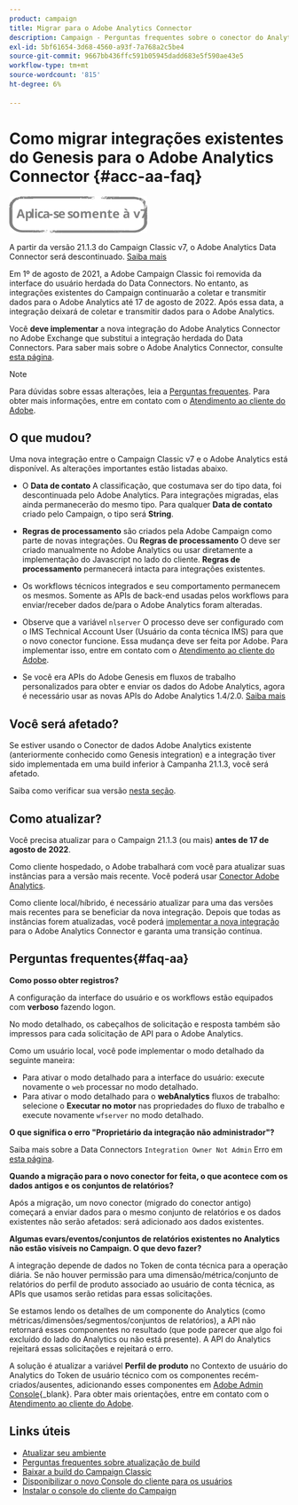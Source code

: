```yaml
---
product: campaign
title: Migrar para o Adobe Analytics Connector
description: Campaign - Perguntas frequentes sobre o conector do Analytics
exl-id: 5bf61654-3d68-4560-a93f-7a768a2c5be4
source-git-commit: 9667bb436ffc591b05945dadd683e5f590ae43e5
workflow-type: tm+mt
source-wordcount: '815'
ht-degree: 6%

---
```


# Como migrar integrações existentes do Genesis para o Adobe Analytics Connector {#acc-aa-faq}

![](../../assets/v7-only.svg)

A partir da versão 21.1.3 do Campaign Classic v7, o Adobe Analytics Data Connector será descontinuado. [Saiba mais](https://experienceleague.adobe.com/docs/analytics/import/dataconnectors/data-connectors-eol.html)

Em 1º de agosto de 2021, a Adobe Campaign Classic foi removida da interface do usuário herdada do Data Connectors. No entanto, as integrações existentes do Campaign continuarão a coletar e transmitir dados para o Adobe Analytics até 17 de agosto de 2022. Após essa data, a integração deixará de coletar e transmitir dados para o Adobe Analytics.

Você **deve implementar** a nova integração do Adobe Analytics Connector no Adobe Exchange que substitui a integração herdada do Data Connectors. Para saber mais sobre o Adobe Analytics Connector, consulte [esta página](../../platform/using/adobe-analytics-connector.md).

>[!NOTE]
>
>Para dúvidas sobre essas alterações, leia a [Perguntas frequentes](#faq-aa). Para obter mais informações, entre em contato com o [Atendimento ao cliente do Adobe](https://helpx.adobe.com/br/enterprise/admin-guide.html/enterprise/using/support-for-experience-cloud.ug.html).

## O que mudou?

Uma nova integração entre o Campaign Classic v7 e o Adobe Analytics está disponível. As alterações importantes estão listadas abaixo.

* O **Data de contato** A classificação, que costumava ser do tipo data, foi descontinuada pelo Adobe Analytics. Para integrações migradas, elas ainda permanecerão do mesmo tipo. Para qualquer **Data de contato** criado pelo Campaign, o tipo será **String**.

* **Regras de processamento** são criados pela Adobe Campaign como parte de novas integrações. Ou **Regras de processamento** O deve ser criado manualmente no Adobe Analytics ou usar diretamente a implementação do Javascript no lado do cliente. **Regras de processamento** permanecerá intacta para integrações existentes.

* Os workflows técnicos integrados e seu comportamento permanecem os mesmos. Somente as APIs de back-end usadas pelos workflows para enviar/receber dados de/para o Adobe Analytics foram alteradas.

* Observe que a variável `nlserver` O processo deve ser configurado com o IMS Technical Account User (Usuário da conta técnica IMS) para que o novo conector funcione. Essa mudança deve ser feita por Adobe. Para implementar isso, entre em contato com o [Atendimento ao cliente do Adobe](https://helpx.adobe.com/enterprise/admin-guide.html/enterprise/using/support-for-experience-cloud.ug.html).

* Se você era APIs do Adobe Genesis em fluxos de trabalho personalizados para obter e enviar os dados do Adobe Analytics, agora é necessário usar as novas APIs do Adobe Analytics 1.4/2.0. [Saiba mais](https://adobeexchangeec.zendesk.com/hc/en-us/articles/360047148832-Replacements-for-Data-Connector-API-calls)

## Você será afetado?

Se estiver usando o Conector de dados Adobe Analytics existente (anteriormente conhecido como Genesis integration) e a integração tiver sido implementada em uma build inferior à Campanha 21.1.3, você será afetado.

Saiba como verificar sua versão [nesta seção](../../platform/using/launching-adobe-campaign.md#getting-your-campaign-version).

## Como atualizar?

Você precisa atualizar para o Campaign 21.1.3 (ou mais) **antes de 17 de agosto de 2022**.

Como cliente hospedado, o Adobe trabalhará com você para atualizar suas instâncias para a versão mais recente. Você poderá usar [Conector Adobe Analytics](../../platform/using/adobe-analytics-connector.md).

Como cliente local/híbrido, é necessário atualizar para uma das versões mais recentes para se beneficiar da nova integração.
Depois que todas as instâncias forem atualizadas, você poderá [implementar a nova integração](../../platform/using/adobe-analytics-provisioning.md) para o Adobe Analytics Connector e garanta uma transição contínua.

## Perguntas frequentes{#faq-aa}

**Como posso obter registros?**

A configuração da interface do usuário e os workflows estão equipados com **verboso** fazendo logon.

No modo detalhado, os cabeçalhos de solicitação e resposta também são impressos para cada solicitação de API para o Adobe Analytics.

Como um usuário local, você pode implementar o modo detalhado da seguinte maneira:

* Para ativar o modo detalhado para a interface do usuário: execute novamente o `web` processar no modo detalhado.
* Para ativar o modo detalhado para o **webAnalytics** fluxos de trabalho: selecione o **Executar no motor** nas propriedades do fluxo de trabalho e execute novamente `wfserver` no modo detalhado.

**O que significa o erro &quot;Proprietário da integração não administrador&quot;?**

Saiba mais sobre a Data Connectors `Integration Owner Not Admin` Erro em [esta página](https://adobeexchangeec.zendesk.com/hc/en-us/articles/360035167932-Adobe-Analytics-Data-Connectors-Integration-Owner-Not-Admin-Error).

**Quando a migração para o novo conector for feita, o que acontece com os dados antigos e os conjuntos de relatórios?**

Após a migração, um novo conector (migrado do conector antigo) começará a enviar dados para o mesmo conjunto de relatórios e os dados existentes não serão afetados: será adicionado aos dados existentes.

**Algumas evars/eventos/conjuntos de relatórios existentes no Analytics não estão visíveis no Campaign. O que devo fazer?**

A integração depende de dados no Token de conta técnica para a operação diária. Se não houver permissão para uma dimensão/métrica/conjunto de relatórios do perfil de produto associado ao usuário de conta técnica, as APIs que usamos serão retidas para essas solicitações.

Se estamos lendo os detalhes de um componente do Analytics (como métricas/dimensões/segmentos/conjuntos de relatórios), a API não retornará esses componentes no resultado (que pode parecer que algo foi excluído do lado do Analytics ou não está presente). A API do Analytics rejeitará essas solicitações e rejeitará o erro.

A solução é atualizar a variável **Perfil de produto** no Contexto de usuário do Analytics do Token de usuário técnico com os componentes recém-criados/ausentes, adicionando esses componentes em [Adobe Admin Console](https://adminconsole.adobe.com/){_blank}. Para obter mais orientações, entre em contato com o [Atendimento ao cliente do Adobe](https://helpx.adobe.com/enterprise/admin-guide.html/enterprise/using/support-for-experience-cloud.ug.html).

## Links úteis

* [Atualizar seu ambiente](../../production/using/build-upgrade.md)
* [Perguntas frequentes sobre atualização de build](../../platform/using/faq-build-upgrade.md)
* [Baixar a build do Campaign Classic](https://experience.adobe.com/#/downloads/content/software-distribution/br/campaign.html)
* [Disponibilizar o novo Console do cliente para os usuários](../../installation/using/client-console-availability-for-windows.md)
* [Instalar o console do cliente do Campaign](../../installation/using/installing-the-client-console.md)

